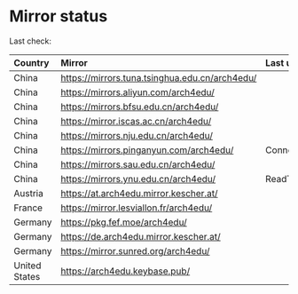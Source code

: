 <script src="./time.js"></script>
# Mirror status
Last check: <script type="text/javascript">localize(1673982943.367404);</script>

|Country|Mirror|Last update|
|:------|:-----|:----------|
|China|https://mirrors.tuna.tsinghua.edu.cn/arch4edu/|<script type="text/javascript">localize(1673937267);</script>|
|China|https://mirrors.aliyun.com/arch4edu/|<script type="text/javascript">localize(1673850842);</script>|
|China|https://mirrors.bfsu.edu.cn/arch4edu/|<script type="text/javascript">localize(1673937267);</script>|
|China|https://mirror.iscas.ac.cn/arch4edu/|<script type="text/javascript">localize(1673937267);</script>|
|China|https://mirrors.nju.edu.cn/arch4edu/|<script type="text/javascript">localize(1673937267);</script>|
|China|https://mirrors.pinganyun.com/arch4edu/|ConnectionError|
|China|https://mirrors.sau.edu.cn/arch4edu/|<script type="text/javascript">localize(1673850842);</script>|
|China|https://mirrors.ynu.edu.cn/arch4edu/|ReadTimeout|
|Austria|https://at.arch4edu.mirror.kescher.at/|<script type="text/javascript">localize(1673937267);</script>|
|France|https://mirror.lesviallon.fr/arch4edu/|<script type="text/javascript">localize(1673937267);</script>|
|Germany|https://pkg.fef.moe/arch4edu/|<script type="text/javascript">localize(1673937267);</script>|
|Germany|https://de.arch4edu.mirror.kescher.at/|<script type="text/javascript">localize(1673937267);</script>|
|Germany|https://mirror.sunred.org/arch4edu/|<script type="text/javascript">localize(1673937267);</script>|
|United States|https://arch4edu.keybase.pub/|<script type="text/javascript">localize(1673937267);</script>|

<script src="./tablefilter/tablefilter.js"></script>
<script src="./table.js"></script>